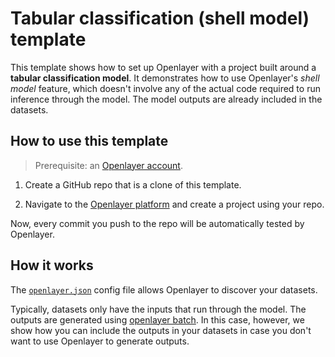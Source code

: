 # Tabular classification (shell model) template

This template shows how to set up Openlayer with a project built around a **tabular classification model**. It demonstrates
how to use Openlayer's *shell model* feature, which doesn't involve any of the actual code required to run inference through the model.
The model outputs are already included in the datasets.

## How to use this template

> Prerequisite: an [Openlayer account](https://app.openlayer.com/).

1. Create a GitHub repo that is a clone of this template.

2. Navigate to the [Openlayer platform](https://app.openlayer.com/) and create a project using your repo.

Now, every commit you push to the repo will be automatically tested by Openlayer.

## How it works

The [`openlayer.json`](/python/tabular-classification/shell-model/churn-predictor/openlayer.json) config file allows Openlayer to discover your datasets.

Typically, datasets only have the inputs that run through the model. The outputs are generated using [openlayer batch](https://docs.openlayer.com/development/configuring-output-generation). In this case, however, we show how you can include the outputs in your datasets in case you don't want to use Openlayer to generate outputs.
